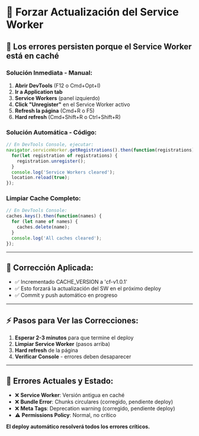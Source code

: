 # 🔄 Forzar Actualización del Service Worker

## 🚨 Los errores persisten porque el Service Worker está en caché

### **Solución Inmediata - Manual**:

1. **Abrir DevTools** (F12 o Cmd+Opt+I)
2. **Ir a Application tab**
3. **Service Workers** (panel izquierdo)
4. **Click "Unregister"** en el Service Worker activo
5. **Refresh la página** (Cmd+R o F5)
6. **Hard refresh** (Cmd+Shift+R o Ctrl+Shift+R)

### **Solución Automática - Código**:

```javascript
// En DevTools Console, ejecutar:
navigator.serviceWorker.getRegistrations().then(function(registrations) {
  for(let registration of registrations) {
    registration.unregister();
  }
  console.log('Service Workers cleared');
  location.reload(true);
});
```

### **Limpiar Cache Completo**:

```javascript
// En DevTools Console:
caches.keys().then(function(names) {
  for (let name of names) {
    caches.delete(name);
  }
  console.log('All caches cleared');
});
```

---

## 🔧 **Corrección Aplicada**:

- ✅ Incrementado CACHE_VERSION a 'cf-v1.0.1'
- ✅ Esto forzará la actualización del SW en el próximo deploy
- ✅ Commit y push automático en progreso

---

## ⚡ **Pasos para Ver las Correcciones**:

1. **Esperar 2-3 minutos** para que termine el deploy
2. **Limpiar Service Worker** (pasos arriba)
3. **Hard refresh** de la página
4. **Verificar Console** - errores deben desaparecer

---

## 📱 **Errores Actuales y Estado**:

- ❌ **Service Worker**: Versión antigua en caché
- ❌ **Bundle Error**: Chunks circulares (corregido, pendiente deploy)
- ❌ **Meta Tags**: Deprecation warning (corregido, pendiente deploy)
- ⚠️ **Permissions Policy**: Normal, no crítico

**El deploy automático resolverá todos los errores críticos.**
